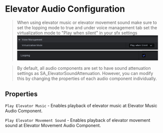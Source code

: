 # Elevator Audio Configuration

> When using elevator music or elevator movement sound make sure to set the lopping mode to true and under voice management tab set the virtualization mode to "Play when silent" in your sfx settings <br>![Virtualization](/img/UnrealEditor_SCYTuEHRdt.png)<br>![Lopping](/img/UnrealEditor_CmJWsGPxoF.png)

> By default, all audio components are set to have sound attenuation settings as SA_ElevatorSoundAttenuation. However, you can modify this by changing the properties of each audio component individually.

## Properties
`Play Elevator Music` - Enables playback of elevator music at Elevator Music Audio Component.

`Play Elevator Movement Sound` - Enables playback of elevator movement sound at Elevator Movement Audio Component.
